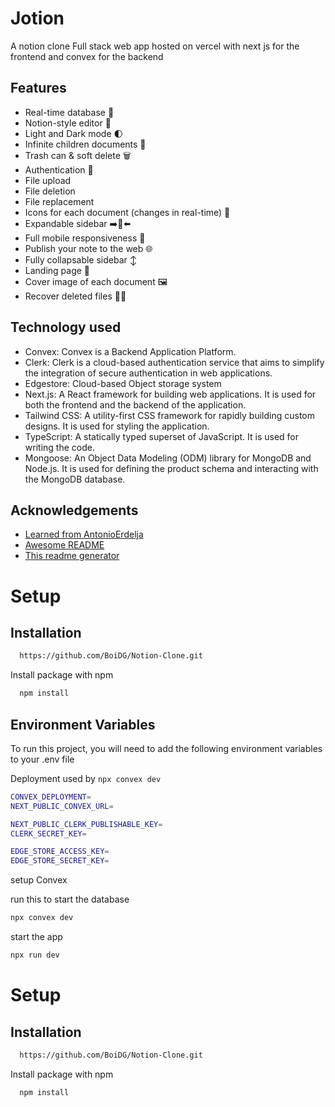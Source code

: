 
# Jotion

A notion clone Full stack web app hosted on vercel with next js for the frontend and convex for the backend


## Features

- Real-time database 🔗
- Notion-style editor 📝
- Light and Dark mode 🌓
- Infinite children documents 🌲
- Trash can & soft delete 🗑️
- Authentication 🔐
- File upload
- File deletion
- File replacement
- Icons for each document (changes in real-time) 🌠
- Expandable sidebar ➡️🔀⬅️
- Full mobile responsiveness 📱
- Publish your note to the web 🌐
- Fully collapsable sidebar ↕️
- Landing page 🛬
- Cover image of each document 🖼️
- Recover deleted files 🔄📄

## Technology used
- Convex: Convex is a Backend Application Platform.
- Clerk: Clerk is a cloud-based authentication service that aims to simplify the integration of secure authentication in web applications.
- Edgestore: Cloud-based Object storage system
- Next.js: A React framework for building web applications. It is used for both the frontend and the backend of the application.
- Tailwind CSS: A utility-first CSS framework for rapidly building custom designs. It is used for styling the application.
- TypeScript:  A statically typed superset of JavaScript. It is used for writing the code.
- Mongoose: An Object Data Modeling (ODM) library for MongoDB and Node.js. It is used for defining the product schema and interacting with the MongoDB database.


## Acknowledgements

 - [Learned from AntonioErdelja](https://github.com/AntonioErdeljac/notion-clone-tutorial)
 - [Awesome README](https://github.com/matiassingers/awesome-readme)
 - [This readme generator](https://readme.so/)


# Setup
## Installation

```bash
  https://github.com/BoiDG/Notion-Clone.git
```

Install package with npm

```bash
  npm install
```
## Environment Variables

To run this project, you will need to add the following environment variables to your .env file

Deployment used by `npx convex dev`
```bash
CONVEX_DEPLOYMENT=
NEXT_PUBLIC_CONVEX_URL=

NEXT_PUBLIC_CLERK_PUBLISHABLE_KEY=
CLERK_SECRET_KEY=

EDGE_STORE_ACCESS_KEY=
EDGE_STORE_SECRET_KEY=
```

setup Convex

run this to start the database

```bash
npx convex dev
```

start the app
```bash
npx run dev
```
# Setup
## Installation

```bash
  https://github.com/BoiDG/Notion-Clone.git
```

Install package with npm

```bash
  npm install
```
